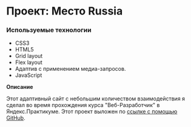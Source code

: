 # Проект: Место Russia

### Используемые технологии
* CSS3
* HTML5
* Grid layout
* Flex layout
* Адаптив с применением медиа-запросов.
* JavaScript

**Описание**

Этот адаптивный сайт c небольшим количеством взаимодействия я сделал во время прохождения курса "Веб-Разработчик" в Яндекс.Практикуме. Этот проект выложен по [ссылке с помощью GitHub](https://kip-ochka.github.io/mesto/).

